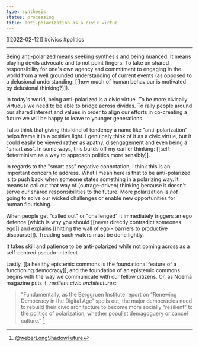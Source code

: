```yaml
---
type: synthesis
status: processing
title: anti-polarization as a civic virtue
---
```

[[2022-02-12]]
#civics #politics

---
Being anti-polarized means seeking synthesis and being nuanced. It means playing devils advocate and to not point fingers. To take on shared responsibility for one's own agency and commitment to engaging in the world from a well grounded understanding of current events (as opposed to a delusional understanding: [[how much of human behaviour is motivated by delusional thinking?]]).

In today's world, being anti-polarized is a civic virtue. To be more civically virtuous we need to be able to bridge across divides. To rally people around our shared interest and values in order to align our efforts in co-creating a future we will be happy to leave to younger generations.

I also think that giving this kind of tendency a name like "anti-polarization" helps frame it in a positive light. I genuinely think of it as a civic virtue, but it could easily be viewed rather as apathy, disengagement and even being a "smart ass". In some ways, this builds off my earlier thinking: [[self-determinism as a way to approach politics more sensibly]].

In regards to the "smart ass" negative connotation, I think this is an important concern to address. What I mean here is that to be anti-polarized is to push back when someone states something in a polarizing way. It means to call out that way of (outrage-driven) thinking because it doesn't serve our shared responsibilities to the future. More polarization is *not* going to solve our wicked challenges or enable new opportunities for human flourishing. 

When people get "called out" or "challenged" it immediately triggers an ego defence (which is why you should [[never directly contradict someones ego]] and explains [[hitting the wall of ego - barriers to productive discourse]]). Treading such waters must be done lightly.

It takes skill and patience to be anti-polarized while not coming across as a self-centred pseudo-intellect.

Lastly, [[a healthy epistemic commons is the foundational feature of a functioning democracy]], and the foundation of an epistemic commons begins with the way we communicate with our fellow citizens. Or, as Noema magazine puts it, *resilient civic architectures*:
> "Fundamentally, as the Berggruen Institute report on “Renewing Democracy in the Digital Age” spells out, the major democracies need to rebuild their civic architecture to become more socially “resilient” to the politics of polarization, whether populist demagoguery or cancel culture." [^1]

[^1]: [@weberLongShadowFuture](https://www.noemamag.com/the-long-shadow-of-the-future/)